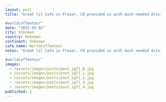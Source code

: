 ```yaml
---
layout: post
title: "Great lil Cafe in Fraser, CO provided us with much needed driving fuel for the day.

#worldcoffeetour"
date: "2025-03-02"
city: Unknown
country: Unknown
continent: Unknown
cafe_name: Worldcoffeetour
notes: "Great lil Cafe in Fraser, CO provided us with much needed driving fuel for the day.

#worldcoffeetour"
images:
  - /assets/images/posts/post_ig71_0.jpg
  - /assets/images/posts/post_ig71_1.jpg
  - /assets/images/posts/post_ig71_2.jpg
  - /assets/images/posts/post_ig71_3.jpg
  - /assets/images/posts/post_ig71_4.jpg
published: 1
---
```

